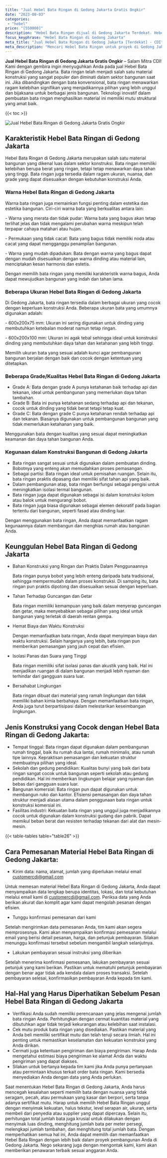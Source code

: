 ```yaml
---
title: "Jual Hebel Bata Ringan di Gedong Jakarta Gratis Ongkir"
date: "2023-08-03"
categories:
 - "hebel"
price: "[550000]"
description: "Hebel Bata Ringan dijual di Gedong Jakarta Terdekat. Hebel Bata Ringan ini sering dipakai dalam proyek pembangunan sebagai bahan bangunan yang tahan lama dan awet. Hubungi kami untuk informasi lebih lanjut."
focus_keyphrase: "Hebel Bata Ringan di Gedong Jakarta"
meta_title: "Jual Hebel Bata Ringan di Gedong Jakarta [Terdekat] - CDI"
meta_description: "Mencari Hebel Bata Ringan untuk proyek di Gedong Jakarta? Kami memiliki Hebel Bata Ringan berkualitas untuk material dinding. Segera dapatkan penawaran terbaik."
---
```


**Jual Hebel Bata Ringan di Gedong Jakarta Gratis Ongkir** – Salam Mitra CDI! Kami dengan gembira ingin menyuguhkan Anda pada jual Hebel Bata Ringan di Gedong Jakarta. Bata ringan telah menjadi salah satu material konstruksi yang sangat populer dan diminati dalam sektor bangunan saat ini. Jika dibandingkan dengan bata konvensional, bata ringan menawarkan ragam kelebihan signifikan yang menjadikannya pilihan yang lebih unggul dan bijaksana untuk berbagai jenis bangunan. Teknologi inovatif dalam pembuatan bata ringan menghasilkan material ini memiliki mutu struktural yang amat baik.

{{< toc >}}

![Jual Hebel Bata Ringan di Gedong Jakarta Gratis Ongkir](/images/hebel/hebel-bataringan-01.jpg)

## Karakteristik Hebel Bata Ringan di Gedong Jakarta

Hebel Bata Ringan di Gedong Jakarta merupakan salah satu material bangunan yang dikenal luas dalam sektor konstruksi. Bata ringan memiliki kelebihan berupa berat yang ringan, tetapi tetap menawarkan daya tahan yang tinggi. Bata ringan juga tersedia dalam ragam ukuran, nuansa, dan grade yang dapat disesuaikan dengan kebutuhan konstruksi Anda.

### Warna Hebel Bata Ringan di Gedong Jakarta

Warna bata ringan juga memainkan fungsi penting dalam estetika dan estetika bangunan. Ciri-ciri warna bata yang berkualitas antara lain:

\- Warna yang merata dan tidak pudar: Warna bata yang bagus akan tetap terlihat jelas dan tidak mengalami perubahan warna meskipun telah terpapar cahaya matahari atau hujan.

\- Permukaan yang tidak cacat: Bata yang bagus tidak memiliki noda atau cacat yang dapat mengganggu penampilan bangunan.

\- Warna yang mudah dipadukan: Bata dengan warna yang bagus dapat dengan mudah disesuaikan dengan warna dinding atau material lain, menciptakan kesan harmonis dan estetis.

Dengan memilih bata ringan yang memiliki karakteristik warna bagus, Anda dapat mewujudkan bangunan yang indah dan tahan lama.

### Beberapa Ukuran Hebel Bata Ringan di Gedong Jakarta

Di Gedong Jakarta, bata ringan tersedia dalam berbagai ukuran yang cocok dengan keperluan konstruksi Anda. Beberapa ukuran bata yang umumnya digunakan adalah:

\- 600x200x75 mm: Ukuran ini sering digunakan untuk dinding yang membutuhkan ketebalan moderat namun tetap ringan.

\- 600x200x100 mm: Ukuran ini agak tebal sehingga ideal untuk konstruksi dinding yang membutuhkan daya tahan dan ketahanan yang lebih tinggi.

Memilih ukuran bata yang sesuai adalah kunci agar pembangunan bangunan berjalan dengan baik dan cocok dengan ketentuan yang ditetapkan.

### Beberapa Grade/Kualitas Hebel Bata Ringan di Gedong Jakarta

*   Grade A: Bata dengan grade A punya ketahanan baik terhadap api dan tekanan, ideal untuk pembangunan yang memerlukan daya tahan tambahan.
*   Grade B: Bata ini punya ketahanan sedang terhadap api dan tekanan, cocok untuk dinding yang tidak berat tetapi tetap kuat.
*   Grade C: Bata dengan grade C punya ketahanan rendah terhadap api dan tekanan. Biasanya digunakan untuk pembangunan bangunan yang tidak memerlukan ketahanan yang baik.

Menggunakan bata dengan kualitas yang sesuai dapat meningkatkan keamanan dan daya tahan bangunan Anda.

### Kegunaan dalam Konstruksi Bangunan di Gedong Jakarta

*   Bata ringan sangat sesuai untuk digunakan dalam pembuatan dinding. Bobotnya yang enteng akan memudahkan proses pemasangan.
*   Sebagai partisi: Bata ringan ideal untuk pemisahan ruangan. Selain itu, bata ringan praktis dipasang dan memiliki sifat tahan api yang baik.
*   Dalam pembangunan atap, bata ringan berfungsi sebagai pengisi untuk meningkatkan isolasi termal bangunan.
*   Bata ringan juga dapat digunakan sebagai isi dalam konstruksi kolom atau balok untuk mengurangi bobot.
*   Bata ringan juga biasa digunakan sebagai elemen dekoratif pada bagian tertentu dari bangunan, seperti fasad atau dinding luar.

Dengan menggunakan bata ringan, Anda dapat memanfaatkan ragam kegunaannya dalam membangun dan menghias rumah atau bangunan Anda.

## Keunggulan Hebel Bata Ringan di Gedong Jakarta

*   Bahan Konstruksi yang Ringan dan Praktis Dalam Penggunaannya

    Bata ringan punya bobot yang lebih enteng daripada bata tradisional, sehingga mempermudah dalam proses konstruksi. Di samping itu, bata ringan pun praktis dipotong dan disesuaikan sesuai dengan keperluan.
*   Tahan Terhadap Guncangan dan Getar

    Bata ringan memiliki kemampuan yang baik dalam menyerap guncangan dan getar, maka menyebabkan sebagai pilihan yang ideal untuk bangunan yang terletak di daerah rentan gempa.
*   Hemat Biaya dan Waktu Konstruksi

    Dengan memanfaatkan bata ringan, Anda dapat menyimpan biaya dan waktu konstruksi. Selain harganya yang lebih, bata ringan pun memberikan pemasangan yang jauh cepat dan efisien.
*   Isolasi Panas dan Suara yang Tinggi

    Bata ringan memiliki sifat isolasi panas dan akustik yang baik. Hal ini menjadikan ruangan di dalam bangunan menjadi lebih nyaman dan terhindar dari gangguan suara luar.
*   Bersahabat Lingkungan

    Bata ringan dibuat dari material yang ramah lingkungan dan tidak memiliki bahan kimia berbahaya. Dengan memanfaatkan bata ringan, Anda juga turut berpartisipasi dalam melestarikan keseimbangan lingkungan.

## Jenis Konstruksi yang Cocok dengan Hebel Bata Ringan di Gedong Jakarta:

*   Tempat tinggal: Bata ringan dapat digunakan dalam pembangunan rumah tinggal, baik itu rumah dua lantai, rumah minimalis, atau rumah tipe lainnya. Kepraktisan pemasangan dan kekuatan struktur membuatnya pilihan yang ideal.
*   Sekolah dan gedung pendidikan: Kualitas bunyi yang baik dari bata ringan sangat cocok untuk bangunan seperti sekolah atau gedung pendidikan. Hal ini memberikan lingkungan belajar yang nyaman dan bebas dari gangguan suara luar.
*   Bangunan komersial: Bata ringan pun dapat digunakan untuk membangun ruko dan kantor. Efisiensi pemasangan dan daya tahan struktur menjadi alasan utama dalam penggunaan bata ringan untuk konstruksi komersial ini.
*   Fasilitas industri: Kekuatan bata ringan yang unggul juga menjadikannya cocok untuk digunakan dalam konstruksi gudang dan pabrik. Dapat memikul beban berat dan resisten terhadap tekanan dari alat dan mesin-mesin.

{{< table-tables table="table26" >}}

## Cara Pemesanan Material Hebel Bata Ringan di Gedong Jakarta:

*   Kirim data: nama, alamat, jumlah yang diperlukan melalui email customercdi@gmail.com

Untuk memesan material Hebel Bata Ringan di Gedong Jakarta, Anda dapat menyampaikan data lengkap berupa identitas, lokasi, dan total kebutuhan melalui email kami di customercdi@gmail.com. Periksa data yang Anda berikan akurat dan komplit agar kami dapat mengolah pesanan dengan efisien.
*   Tunggu konfirmasi pemesanan dari kami

Setelah mengirimkan data pemesanan Anda, tim kami akan segera memprosesnya. Kami akan menyampaikan konfirmasi pemesanan melalui email yang berisi detail pesanan, harga, dan petunjuk pembayaran. Silakan menunggu konfirmasi tersebut sebelum mengambil langkah selanjutnya.
*   Lakukan pembayaran sesuai instruksi yang diberikan

Setelah menerima konfirmasi pemesanan, lakukan pembayaran sesuai petunjuk yang kami berikan. Pastikan untuk mematuhi petunjuk pembayaran dengan benar agar tidak ada kendala dalam proses transaksi. Setelah pembayaran selesai, konfirmasikan pembayaran Anda kepada tim kami.

## Hal-Hal yang Harus Diperhatikan Sebelum Pesan Hebel Bata Ringan di Gedong Jakarta

*   Verifikasi Anda sudah memiliki perencanaan yang jelas mengenai jumlah bata ringan Anda. Perhitungkan dengan cermat kuantitas material yang dibutuhkan agar tidak terjadi kekurangan atau kelebihan saat instalasi.
*   Cek mutu produk bata ringan yang disediakan. Pastikan material yang Anda beli memiliki sertifikat mutu dan telah teruji secara ilmiah. Hal ini penting untuk memastikan keselamatan dan kekuatan konstruksi yang Anda dirikan.
*   Cermati juga ketentuan pengiriman dan biaya pengiriman. Harap Anda mengetahui estimasi biaya pengiriman ke alamat Anda dan waktu pengiriman yang dapat diakses.
*   Silakan untuk bertanya kepada tim kami jika Anda punya pertanyaan atau permintaan khusus terkait order bata ringan. Kami bersedia menyediakan Anda dengan data yang Anda perlukan.

Saat menentukan Hebel Bata Ringan di Gedong Jakarta, Anda harus mencegah kesalahan seperti memilih bata dengan nuansa yang tidak seragam, pecah, atau permukaan yang kasar dan berpori, serta tanpa adanya sertifikat mutu. Harap untuk memilih Hebel Bata Ringan unggul dengan menyimak kekuatan, halus tekstur, level serapan air, ukuran, serta membeli dari penyedia atau supplier yang dapat dipercaya. Selain itu, perhitungan total jumlah bata juga krusial untuk dilakukan dengan menyimak luas dinding, menghitung jumlah bata per meter persegi, melengkapi jumlah tambahan, dan menghitung total jumlah bata. Dengan memperhatikan semua hal ini, Anda dapat memilih dan memanfaatkan Hebel Bata Ringan dengan lebih baik dalam proyek pembangunan Anda di Gedong Jakarta. Nego sekarang juga dengan mengontak kami, kami akan memberikan penawaran terbaik sesuai anggaran Anda.